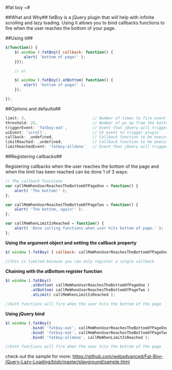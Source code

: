 #fat boy ~#

##What and Why##
fatBoy is a jQuery plugin that will help with infinite scrolling and lazy loading. Using it allows you to bind callbacks functions to fire when the user reaches the bottom of your page.


##Using it##
```javascript
$(function() {
	$( window ).fatBoy({ callback: function() {
		alert( 'bottom of page!' );
	}});

	// or

	$( window ).fatBoy().atBottom( function() {
		alert( 'bottom of page!' );
	});

});
```


##Options and defaults##

```javascript
limit: 3,                             // Number of times to fire event (0 === unlimited)
threshold: 25,                        // Number of px up from the bottom of the page
triggerEvent: 'fatboy:eat',           // Event that jQuery will trigger when user reaches the bottom of the page
uiEvent: 'scroll',                    // UI event to trigger plugin
callback: _undefined,                 // Callback function to be executed when user reaches the bottom of the page
limitReached: _undefined,             // Callback function to be executed when limit is reached
limitReachedEvent: 'fatboy:alldone'   // Event that jQuery will trigger when limit is reached
```

##Registering callbacks##

Registering callbacks when the user reaches the bottom of the page and when the limit has been reached can be done 1 of 3 ways:

```javascript
// The callback functions
var callMeWhenUserReachesTheBottomOfPageOne = function() {
	alert( 'The bottom!' );
};

var callMeWhenUserReachesTheBottomOfPageTwo = function() {
	alert( 'The bottom, again!' );
};

var callMeWhenLimitIsReached = function() {
	alert( 'Done calling functions when user hits bottom of page.' );
};
```

**Using the argument object and setting the callback property**

```javascript
$( window ).fatBoy( { callback: callMeWhenUserReachesTheBottomOfPageOne, limitReached: callMeWhenLimitIsReached } );

//this is limited because you can only register a single callback
```

**Chaining with the atBottom register function**

```javascript
$( window ).fatBoy()
           .atBottom( callMeWhenUserReachesTheBottomOfPageOne )
           .atBottom( callMeWhenUserReachesTheBottomOfPageTwo )
           .atLimit( callMeWhenLimitIsReached );

//both functions will fire when the user hits the bottom of the page
```

**Using jQuery bind**

```javascript
$( window ).fatBoy()
           .bind( 'fatboy:eat', callMeWhenUserReachesTheBottomOfPageOne )
           .bind( 'fatboy:eat', callMeWhenUserReachesTheBottomOfPageTwo )
           .bind( 'fatboy:alldone', callMeWhenLimitIsReached );

//both functions will fire when the user hits the bottom of the page
```

check out the sample for more: https://github.com/webadvanced/Fat-Boy-jQuery-Lazy-Loading/blob/master/playground/sample.html